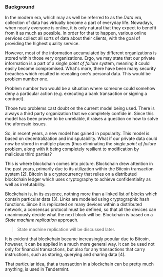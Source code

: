### Background

In the modern era, which may as well be referred to as the *Data era*, collection of data has virtually become a part of everyday life. Nowadays, when nearly everyone is online, it is only natural that they expect to benefit from it as much as possible. In order for that to happen, various online services collect all sorts of data about their clients, with the goal of providing the highest quality service.

However, most of the information accumulated by different organizations is stored within those very organizations. Ergo, we may state that our private information is a part of a *single point of failure* system, meaning it could easily become compromised. What's more, there have been many security breaches which resulted in revealing one's personal data. This would be problem number one.

Problem number two would be a situation where someone could somehow deny a particular action (e.g. executing a bank transaction or signing a contract).

Those two problems cast doubt on the current model being used. There is always a third party organization that we completely confide in. Since this model has been proven to be unreliable, it raises a question on how to solve the aforesaid issues.

So, in recent years, a new model has gained in popularity. This model is based on decentralization and indisputability. What if our private data could now be stored in multiple places (thus eliminating the *single point of failure* problem, along with it being completely resilient to modification by malicious third parties?

This is where blockchain comes into picture. Blockchain drew attention in the past years, primarily due to its utilization within the Bitcoin transaction system [2]. Bitcoin is a cryptocurrency that relies on a distributed blockchain ledger which uses cryptography to achieve confidentiality as well as irrefutability. 

Blockchain is, in its essence, nothing more than a linked list of blocks which contain particular data [3]. Links are modeled using cryptographic hash functions. Since it is replicated on many devices within a distributed network, a consensus protocol must be defined, so that all the devices can unanimously decide what the next block will be. Blockchain is based on a *State machine replication* approach.

> State machine replication will be discussed later.

It is evident that blockchain became increasingly popular due to Bitcoin, however, it can be applied in a much more general way. It can be used not only for financial transactions, but also for any transactions that carry instructions, such as storing, querying and sharing data [4].

That particular idea, that a transaction in a blockchain can be pretty much anything, is used in Tendermint.
<!--stackedit_data:
eyJoaXN0b3J5IjpbLTYxMzc0NDgxNiwtMTkwNTc3MzY3NiwxNz
Y2MzYyMTA1LC05NjkyMjkzMjcsMTA0NjgyNTIwNCwtMTM5MzU2
ODc0MywtMjA5MTc2OTc2NCwtNjk2NzUyNjExLC0yMDcxMTkzNj
Q3LC04NDU3NDkzMDMsMjEzMTk0NDI4NSwtMTg5MTE0MDc4Nywt
NzY1ODI3MjkyLC04NjkxNTY2NjEsLTEzMTk0MzQxMTksLTIxMT
E1NTQyNTIsLTE0ODY5MDkxNzcsLTE5ODIyMjc5MTUsLTM1ODky
OTM3OSwxMDE4NTc0NDI3XX0=
-->